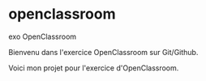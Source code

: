 # openclassroom
exo OpenClassroom

Bienvenu dans l'exercice OpenClassroom sur Git/Github.

Voici mon projet pour l'exercice d'OpenClassroom.
